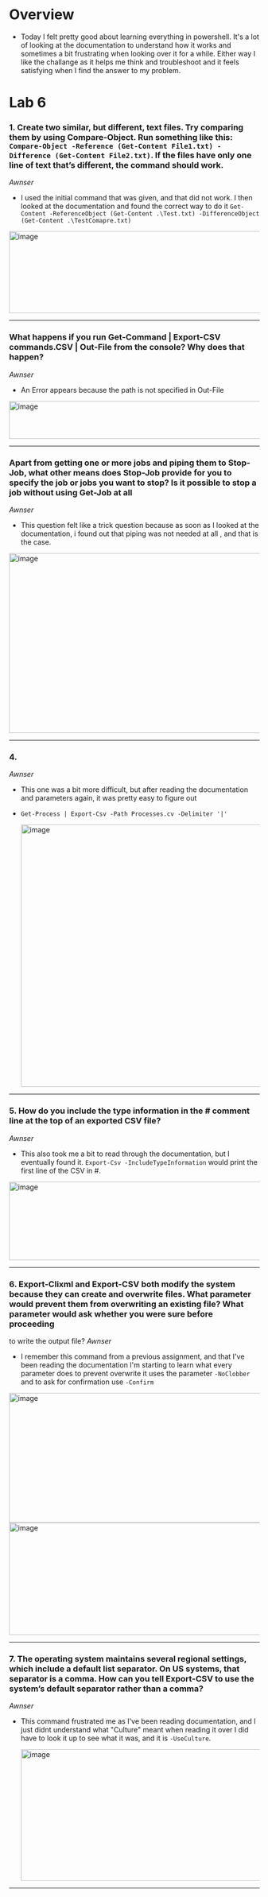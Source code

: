 # Overview
* Today I felt pretty good about learning everything in powershell. It's a lot of looking at the documentation to understand how it works and sometimes a bit
frustrating when looking over it for a while. Either way I like the challange as it helps me think and troubleshoot and it feels satisfying when I find the answer to my problem.
# Lab 6

### 1. Create two similar, but different, text files. Try comparing them by using Compare-Object. Run something like this: ```Compare-Object -Reference (Get-Content File1.txt) -Difference (Get-Content File2.txt)```. If the files have only one line of text that’s different, the command should work.
*Awnser*
* I used the initial command that was given, and that did not work. I then looked at the documentation and found the correct way to do it
 ```Get-Content -ReferenceObject (Get-Content .\Test.txt) -DifferenceObject (Get-Content .\TestComapre.txt)```

<img width="857" height="165" alt="image" src="https://github.com/user-attachments/assets/2727fc30-ab14-423f-95d9-d12e9df44978" />

---

### What happens if you run Get-Command | Export-CSV commands.CSV | Out-File from the console? Why does that happen?
*Awnser*
* An Error appears because the path is not specified in Out-File
 <img width="858" height="76" alt="image" src="https://github.com/user-attachments/assets/bea9bcc1-bffa-433c-a034-9cbd08502654" />

---

### Apart from getting one or more jobs and piping them to Stop-Job, what other means does Stop-Job provide for you to specify the job or jobs you want to stop? Is it possible to stop a job without using Get-Job at all
*Awnser*
* This question felt like a trick question because as soon as I looked at the documentation, i found out that piping was not needed at all
  , and that is the case.
<img width="627" height="362" alt="image" src="https://github.com/user-attachments/assets/a76138a7-5a3c-4518-8776-62d49daf6ebd" />

---

### 4. 
*Awnser*
* This one was a bit more difficult, but after reading the documentation and parameters again, it was pretty easy to figure out
* ```Get-Process | Export-Csv -Path Processes.cv -Delimiter '|'```
  
  <img width="797" height="528" alt="image" src="https://github.com/user-attachments/assets/bd3b6279-fe90-4c86-9927-2adbff022b21" />

---
  
### 5. How do you include the type information in the # comment line at the top of an exported CSV file?
*Awnser*
* This also took me a bit to read through the documentation, but I eventually found it. ```Export-Csv -IncludeTypeInformation```
  would print the first line of the CSV in #.

 <img width="847" height="158" alt="image" src="https://github.com/user-attachments/assets/270d247b-989e-43d8-a0c2-1a94340333de" />

---

### 6. Export-Clixml and Export-CSV both modify the system because they can create and overwrite files. What parameter would prevent them from overwriting an existing file? What parameter would ask whether you were sure before proceeding
to write the output file?
*Awnser*
* I remember this command from a previous assignment, and that I've been reading the documentation I'm starting to learn what every parameter does
 to prevent overwrite it uses the parameter ```-NoClobber``` and to ask for confirmation use ```-Confirm```

<img width="852" height="261" alt="image" src="https://github.com/user-attachments/assets/161c97d7-de7d-4640-bc8f-5c38ff6667fd" />
<img width="660" height="226" alt="image" src="https://github.com/user-attachments/assets/41c21647-a1d0-470c-97b2-ffa7dd9eb160" />

---

### 7. The operating system maintains several regional settings, which include a default list separator. On US systems, that separator is a comma. How can you tell Export-CSV to use the system’s default separator rather than a comma?
*Awnser*
* This command frustrated me as I've been reading documentation, and I just didnt understand what "Culture" meant when reading it over
  I did have to look it up to see what it was, and it is ```-UseCulture```.

  <img width="828" height="265" alt="image" src="https://github.com/user-attachments/assets/54080911-509f-4b99-b31f-c480feba8cc7" />

---



